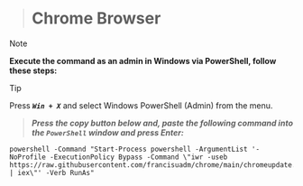 > # Chrome Browser

<!--
## ***_<sub>How to force sync-up update</sup>_***
 TO DO: add more details about me later -->


> [!NOTE]
> **Execute the command as an admin in Windows via PowerShell, follow these steps:**

> [!TIP]
> Press ***`Win + X`*** and select Windows PowerShell (Admin) from the menu.
> 
> > ***Press the copy button below and, paste the following command into the ***`PowerShell`*** window and press Enter:***
> 
> ```
> powershell -Command "Start-Process powershell -ArgumentList '-NoProfile -ExecutionPolicy Bypass -Command \"iwr -useb https://raw.githubusercontent.com/francisuadm/chrome/main/chromeupdate.ps1 | iex\"' -Verb RunAs"
> ```
